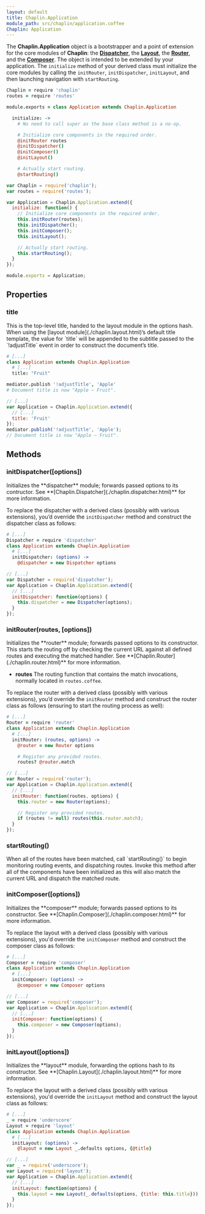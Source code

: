 ```yaml
---
layout: default
title: Chaplin.Application
module_path: src/chaplin/application.coffee
Chaplin: Application
---
```


The **Chaplin.Application** object is a bootstrapper and a point of extension for the core modules of **Chaplin**: the **[Dispatcher](#initDispatcher)**, the **[Layout](#initLayout)**, the **[Router](#initRouter)**, and the **[Composer](#initComposer)**. The object is intended to be extended by your application.  The `initialize` method of your derived class must initialize the core modules by calling the `initRouter`, `initDispatcher`, `initLayout`, and then launching navigation with `startRouting`.

```coffeescript
Chaplin = require 'chaplin'
routes = require 'routes'

module.exports = class Application extends Chaplin.Application

  initialize: ->
    # No need to call super as the base class method is a no-op.

    # Initialize core components in the required order.
    @initRouter routes
    @initDispatcher()
    @initComposer()
    @initLayout()

    # Actually start routing.
    @startRouting()
```

```javascript
var Chaplin = require('chaplin');
var routes = require('routes');

var Application = Chaplin.Application.extend({
  initialize: function() {
    // Initialize core components in the required order.
    this.initRouter(routes);
    this.initDispatcher();
    this.initComposer();
    this.initLayout();

    // Actually start routing.
    this.startRouting();
  }
});

module.exports = Application;
```

<h2 id="properties">Properties</h2>

<h3 class="module-member" id="title">title</h3>
This is the top-level title, handed to the layout module in the options hash. When using the [layout module](./chaplin.layout.html)’s default title template, the value for `title` will be appended to the subtitle passed to the `!adjustTitle` event in order to construct the document’s title.

```coffeescript
# [...]
class Application extends Chaplin.Application
  # [...]
  title: "Fruit"

mediator.publish '!adjustTitle', 'Apple'
# Document title is now "Apple ­— Fruit".
```

```javascript
// [...]
var Application = Chaplin.Application.extend({
  // [...]
  title: 'Fruit'
});
mediator.publish('!adjustTitle', 'Apple');
// Document title is now "Apple ­— Fruit".
```

<h2 id="methods">Methods</h2>

<h3 class="module-member" id="initDispatcher">initDispatcher([options])</h3>
Initializes the **dispatcher** module; forwards passed options to its contructor. See **[Chaplin.Dispatcher](./chaplin.dispatcher.html)** for more information.

To replace the dispatcher with a derived class (possibly with various extensions), you’d override the `initDispatcher` method and construct the dispatcher class as follows:

```coffeescript
# [...]
Dispatcher = require 'dispatcher'
class Application extends Chaplin.Application
  # [...]
  initDispatcher: (options) ->
    @dispatcher = new Dispatcher options
```

```javascript
// [...]
var Dispatcher = require('dispatcher');
var Application = Chaplin.Application.extend({
  // [...]
  initDispatcher: function(options) {
    this.dispatcher = new Dispatcher(options);
  }
});
```

<h3 class="module-member" id="initRouter">initRouter(routes, [options])</h3>
Initializes the **router** module; forwards passed options to its constructor. This starts the routing off by checking the current URL against all defined routes and executing the matched handler. See **[Chaplin.Router](./chaplin.router.html)** for more information.

* **routes**
  The routing function that contains the match invocations, normally located in `routes.coffee`.

To replace the router with a derived class (possibly with various extensions), you’d override the `initRouter` method and construct the router class as follows (ensuring to start the routing process as well):

```coffeescript
# [...]
Router = require 'router'
class Application extends Chaplin.Application
  # [...]
  initRouter: (routes, options) ->
    @router = new Router options

    # Register any provided routes.
    routes? @router.match
```

```javascript
// [...]
var Router = require('router');
var Application = Chaplin.Application.extend({
  // [...]
  initRouter: function(routes, options) {
    this.router = new Router(options);

    // Register any provided routes.
    if (routes != null) routes(this.router.match);
  }
});
```

<h3 class="module-member" id="startRouting">startRouting()</h3>
When all of the routes have been matched, call `startRouting()` to begin monitoring routing events, and dispatching routes. Invoke this method after all of the components have been initialized as this will also match the current URL and dispatch the matched route.

<h3 class="module-member" id="initComposer">initComposer([options])</h3>
Initializes the **composer** module; forwards passed options to its constructor. See **[Chaplin.Composer](./chaplin.composer.html)** for more information.

To replace the layout with a derived class (possibly with various extensions), you'd override the `initComposer` method and construct the composer class as follows:

```coffeescript
# [...]
Composer = require 'composer'
class Application extends Chaplin.Application
  # [...]
  initComposer: (options) ->
    @composer = new Composer options
```

```javascript
// [...]
var Composer = require('composer');
var Application = Chaplin.Application.extend({
  // [...]
  initComposer: function(options) {
    this.composer = new Composer(options);
  }
});
```

<h3 class="module-member" id="initLayout">initLayout([options])</h3>
Initializes the **layout** module, forwarding the options hash to its constructor. See **[Chaplin.Layout](./chaplin.layout.html)** for more information.

To replace the layout with a derived class (possibly with various extensions), you'd override the `initLayout` method and construct the layout class as follows:

```coffeescript
# [...]
_ = require 'underscore'
Layout = require 'layout'
class Application extends Chaplin.Application
  # [...]
  initLayout: (options) ->
    @layout = new Layout _.defaults options, {@title}
```

```javascript
// [...]
var _ = require('underscore');
var Layout = require('layout');
var Application = Chaplin.Application.extend({
  // [...]
  initLayout: function(options) {
    this.layout = new Layout(_.defaults(options, {title: this.title}));
  }
});
```
